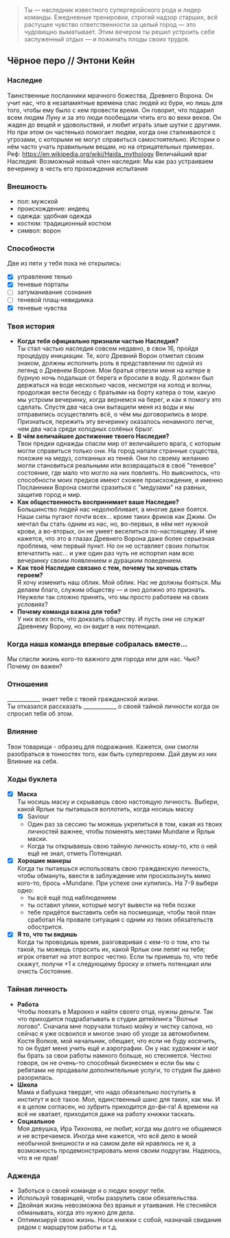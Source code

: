 > Ты — наследник известного супергеройского рода и лидер команды.
> Ежедневные тренировки, строгий надзор старших, всё растущее чувство ответственности за целый город — это чудовищно выматывает.
> Этим вечером ты решил устроить себе заслуженный отдых — и пожинать плоды своих трудов. 

## Чёрное перо // Энтони Кейн

### Наследие
Таинственные посланники мрачного божества, Древнего Ворона. Он учит нас, что в незапамятные времена спас людей из бури, но лишь для того, чтобы ему было с кем провести время.
Он говорит, что подарил всем людям Луну и за это люди пообещали чтить его во веки веков. Он жаден до вещей и удовольствий, и любит играть злые шутки с другими.
Но при этом он частенько помогает людям, когда они сталкиваются с угрозами, с которыми не могут справиться самостоятельно. Истории о нём часто учать правильным вещам, но на отрицательных примерах.
Реф: https://en.wikipedia.org/wiki/Haida_mythology
Величайший враг Наследия: 
Возможный новый член наследия: Мы как раз устраиваем вечеринку в честь его прохождения испытания

### Внешность
- пол: мужской
- происхождение: индеец
- одежда: удобная одежда
- костюм: традиционный костюм
- символ: ворон 

### Способности
Две из пяти у тебя пока не открылись:
- [x] управление тенью
- [x] теневые порталы
- [ ] затуманивание сознания
- [ ] теневой плащ-невидимка
- [x] теневые чувства

### Твоя история
- **Когда тебя официально признали частью Наследия?**  
Ты стал частью наследия совсем недавно, в свои 16, пройдя процедуру инициации. Те, кого Древний Ворон отметил своим знаком, должны исполнить роль в представлении по одной из легенд о Древнем Вороне.
Мои братья отвезли меня на катере в бурную ночь подальше от берега и бросили в воду. Я должен был держаться на воде несколько часов, несмотря на холод и волны, продолжая вести беседу с братьями на борту катера о том,
какую мы устроим вечеринку, когда вернемся на берег, и как я помогу это сделать. Спустя два часа они вытащили меня из воды и мы отправились осуществлять всё, о чём мы договорились в море.
Признаться, пережить эту вечеринку оказалось ненамного легче, чем два часа среди холодных солёных брызг.
- **В чём величайшее достижение твоего Наследия?**  
Твои предки однажды спасли мир от величайшего врага, с которым могли справиться только они. На город напали странные существа, похожие на медуз, сотканных из теней.
Они по своему желанию могли становиться реальными или возвращаться в своё "теневое" состояние, где мало что могло на них повлиять. Но выяснилось, что способности моих предков имеют схожее происхождение,
и именно Посланники Ворона смогли сразиться с "медузами" на равных, защитив город и мир.
- **Как общественность воспринимает ваше Наследие?**  
Большинство людей нас недолюбливает, а многие даже боятся. Наши силы пугают почти всех... кроме таких фриков как Джим. Он мечтал бы стать одним из нас, но, во-первых, в нём нет нужной крови, а во-вторых, он не
умеет веселиться по-настоящему. И мне кажется, что это в глазах Древнего Ворона даже более серьезная проблема, чем первый пункт. Но он не оставляет своих попыток впечатлить нас... и уже один раз чуть не испортил
нам всю вечеринку своим появлением и дурацким поведением.
- **Как твоё Наследие связано с тем, почему ты хочешь стать героем?**  
Я хочу изменить наш облик. Мой облик. Нас не должны бояться. Мы делаем благо, служим обществу — и оно должно это признать. Неужели так сложно принять, что мы просто работаем на своих условиях?
- **Почему команда важна для тебя?**  
У них всех есть, что доказать обществу. И пусть они не служат Древнему Ворону, но он видит в них потенциал.






### Когда наша команда впервые собралась вместе...
Мы спасли жизнь кого-то важного для города или для нас. Чью? Почему он важен?

### Отношения
____________ знает тебя с твоей гражданской жизни.  
Ты отказался рассказать ____________ о своей тайной личности когда он спросил тебя об этом.

### Влияние
Твои товарищи - образец для подражания. Кажется, они смогли разобраться в тонкостях того, как быть супергероем. Дай двум из них Влияние на себя.

### Ходы буклета
- [x] **Маска**  
Ты носишь маску и скрываешь свою настоящую личность. Выбери, какой Ярлык ты пытаешься воплотить, когда носишь маску
  - [x] Saviour  
  - Один раз за сессию ты можешь укрепиться в том, какая из твоих личностей важнее, чтобы поменять местами Mundane и Ярлык маски.
  - Когда ты открываешь свою тайную личность кому-то, кто о ней ещё не знал, отметь Потенциал.
- [x] **Хорошие манеры**  
Когда ты пытаешься использовать свою гражданскую личность, чтобы обмануть, ввести в заблуждение или проскользнуть мимо кого-то, брось +Mundane. При успехе они купились. На 7-9 выбери одно:
  - ты всё ещё под наблюдением
  - ты оставил улики, которые могут вывести на тебя позже
  - тебе придётся выставить себя на посмешище, чтобы твой план сработал
На провале ситуация с одним из твоих обязательств обострится.
- [x] **Я то, что ты видишь**  
Когда ты проводишь время, разговаривая с кем-то о том, кто ты такой, ты можешь спросить их, какой Ярлык они лепят на тебя; игрок ответит на этот вопрос честно. Если ты примешь то, что тебе скажут, получи +1 к следующему броску и отметь потенциал или очисть Состояние.

### Тайная личность
- **Работа**  
Чтобы поехать в Марокко и найти своего отца, нужны деньги. Так что приходится подрабатывать в студии детейлинга "Волчье логово". Сначала мне поручали только мойку и чистку салона, но сейчас я уже освоился и многое знаю об уходе за автомобилем. Костя Волков, мой начальник, обещает, что если не буду косячить, то он будет меня учить ещё и аэрографии. Он у нас художник и мог бы брать за свои работы намного больше, но стесняется. Честно говоря, он не очень-то способный бизнесмен и если бы мы с ребятами не продавали дополнительные услуги, то студия бы давно разорилась.
- **Школа**  
Мама и бабушка твердят, что надо обязательно поступить в институт и всё такое. Мол, единственный шанс для таких, как мы. И я в целом согласен, но зубрить приходится до-фи-га! А времени на всё не хватает, приходится даже на работу книжки таскать.
- **Социальное**  
Моя девушка, Ира Тихонова, не любит, когда мы долго не общаемся и не встречаемся. Иногда мне кажется, что всё дело в моей необычной внешности и на самом деле ей нравлюсь не я, а возможность продемонстрировать меня своим подругам. Надеюсь, что я не прав!  

### Адженда
- Заботься о своей команде и о людях вокруг тебя.
- Используй товарищей, чтобы разрулить свои обязательства.
- Двойная жизнь невозможна без вранья и утаивания. Не стесняйся обманывать, когда это нужно для дела.
- Оптимизируй свою жизнь. Носи книжки с собой, назначай свидания рядом с маршрутом работы и т.д.

